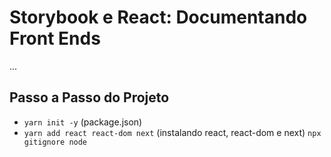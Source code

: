 # Storybook e React: Documentando Front Ends 

...

## Passo a Passo do Projeto

- `yarn init -y` (package.json)
- `yarn add react react-dom next` (instalando react, react-dom e next)
`npx gitignore node`
